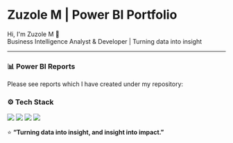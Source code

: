 # Zuzole M | Power BI Portfolio

Hi, I'm Zuzole M 👋  
Business Intelligence Analyst & Developer | Turning data into insight

---

### 📊 Power BI Reports

Please see reports which I have created under my repository: 

### ⚙️ Tech Stack
<p align="left">
  <img src="https://img.shields.io/badge/-Power%20BI-F2C811?style=for-the-badge&logo=Power%20BI&logoColor=black" />
  <img src="https://img.shields.io/badge/-SQL-336791?style=for-the-badge&logo=postgresql&logoColor=white" />
  <img src="https://img.shields.io/badge/-Databricks-EF3E2E?style=for-the-badge&logo=databricks&logoColor=white" />
  <img src="https://img.shields.io/badge/-Azure-0078D4?style=for-the-badge&logo=microsoftazure&logoColor=white" />
</p>

⭐ **“Turning data into insight, and insight into impact.”**
